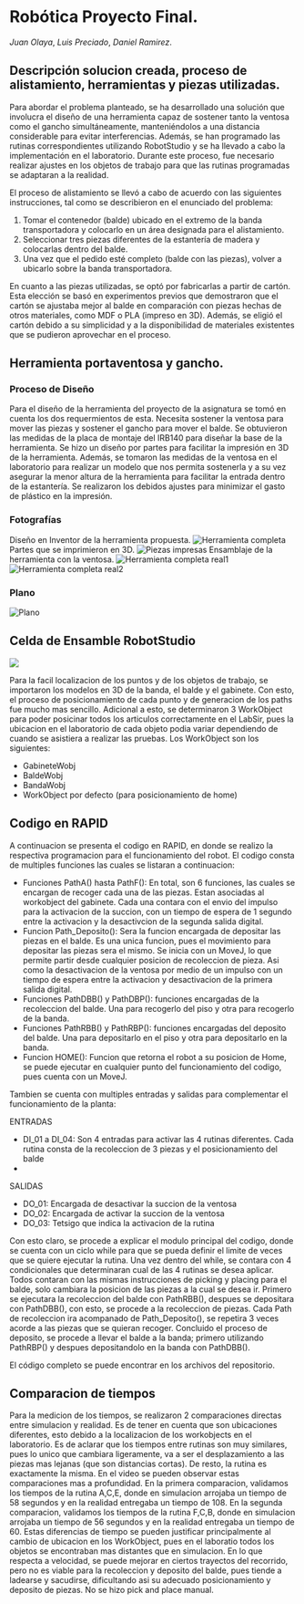 # Robótica Proyecto Final.
_Juan Olaya_,
_Luis Preciado_,
_Daniel Ramirez_.


## Descripción solucion creada, proceso de alistamiento, herramientas y piezas utilizadas.
Para abordar el problema planteado, se ha desarrollado una solución que involucra el diseño de una herramienta capaz de sostener tanto la ventosa como el gancho simultáneamente, manteniéndolos a una distancia considerable para evitar interferencias. Además, se han programado las rutinas correspondientes utilizando RobotStudio y se ha llevado a cabo la implementación en el laboratorio. Durante este proceso, fue necesario realizar ajustes en los objetos de trabajo para que las rutinas programadas se adaptaran a la realidad.

El proceso de alistamiento se llevó a cabo de acuerdo con las siguientes instrucciones, tal como se describieron en el enunciado del problema:

1. Tomar el contenedor (balde) ubicado en el extremo de la banda transportadora y colocarlo en un área designada para el alistamiento.
2. Seleccionar tres piezas diferentes de la estantería de madera y colocarlas dentro del balde.
3. Una vez que el pedido esté completo (balde con las piezas), volver a ubicarlo sobre la banda transportadora.

En cuanto a las piezas utilizadas, se optó por fabricarlas a partir de cartón. Esta elección se basó en experimentos previos que demostraron que el cartón se ajustaba mejor al balde en comparación con piezas hechas de otros materiales, como MDF o PLA (impreso en 3D). Además, se eligió el cartón debido a su simplicidad y a la disponibilidad de materiales existentes que se pudieron aprovechar en el proceso.


## Herramienta portaventosa y gancho.
### Proceso de Diseño
Para el diseño de la herramienta del proyecto de la asignatura se tomó en cuenta los dos requermientos de esta. Necesita sostener la ventosa para mover las piezas y sostener el gancho para mover el balde. Se obtuvieron las medidas de la placa de montaje del IRB140 para diseñar la base de la herramienta. Se hizo un diseño por partes para facilitar la impresión en 3D de la herramienta. Además, se tomaron las medidas de la ventosa en el laboratorio para realizar un modelo que nos permita sostenerla y a su vez asegurar la menor altura de la herramienta para facilitar la entrada dentro de la estantería. Se realizaron los debidos ajustes para minimizar el gasto de plástico en la impresión. 
### Fotografías
Diseño en Inventor de la herramienta propuesta.
![Herramienta completa](https://hackmd.io/_uploads/S1FtqZzdn.png)
Partes que se imprimieron en 3D.
![Piezas impresas](https://hackmd.io/_uploads/S1PJo-MO3.png)
Ensamblaje de la herramienta con la ventosa.
![Herramienta completa real1](https://hackmd.io/_uploads/B13Wo-zO3.jpg)
![Herramienta completa real2](https://hackmd.io/_uploads/HyqNsbM_2.jpg)

### Plano
![Plano](https://hackmd.io/_uploads/S1pkvzfdh.png)


## Celda de Ensamble RobotStudio
![](https://hackmd.io/_uploads/HyXa9WGd2.png)

Para la facil localizacion de los puntos y de los objetos de trabajo, se importaron los modelos en 3D de la banda, el balde y el gabinete. Con esto, el proceso de posicionamiento de cada punto y de generacion de los paths fue mucho mas sencillo.
Adicional a esto, se determinaron 3 WorkObject para poder posicinar todos los articulos correctamente en el LabSir, pues la ubicacion en el laboratorio de cada objeto podia variar dependiendo de cuando se asistiera a realizar las pruebas.
Los WorkObject son los siguientes:
- GabineteWobj
- BaldeWobj
- BandaWobj
- WorkObject por defecto (para posicionamiento de home)

## Codigo en RAPID
A continuacion se presenta el codigo en RAPID, en donde se realizo la respectiva programacion para el funcionamiento del robot. El codigo consta de multiples funciones las cuales se listaran a continuacion:
- Funciones PathA() hasta PathF(): En total, son 6 funciones, las cuales se encargan de recoger cada una de las piezas. Estan asociadas al workobject del gabinete. Cada una contara con el envio del impulso para la activacion de la succion, con un tiempo de espera de 1 segundo entre la activacion y la desactivcion de la segunda salida digital.
- Funcion Path_Deposito(): Sera la funcion encargada de depositar las piezas en el balde. Es una unica funcion, pues el movimiento para depositar las piezas sera el mismo. Se inicia con un MoveJ, lo que permite partir desde cualquier posicion de recoleccion de pieza. Asi como la desactivacion de la ventosa por medio de un impulso con un tiempo de espera entre la activacion y desactivacion de la primera salida digital.
- Funciones PathDBB() y PathDBP(): funciones encargadas de la recoleccion del balde. Una para recogerlo del piso y otra para recogerlo de la banda.
- Funciones PathRBB() y PathRBP(): funciones encargadas del deposito del balde. Una para depositarlo en el piso y otra para depositarlo en la banda.
- Funcion HOME(): Funcion que retorna el robot a su posicion de Home, se puede ejecutar en cualquier punto del funcionamiento del codigo, pues cuenta con un MoveJ.

Tambien se cuenta con multiples entradas y salidas para complementar el funcionamiento de la planta:

ENTRADAS
- DI_01 a DI_04: Son 4 entradas para activar las 4 rutinas diferentes. Cada rutina consta de la recoleccion de 3 piezas y el posicionamiento del balde
- 
SALIDAS
- DO_01: Encargada de desactivar la succion de la ventosa
- DO_02: Encargada de activar la succion de la ventosa
- DO_03: Tetsigo que indica la activacion de la rutina

Con esto claro, se procede a explicar el modulo principal del codigo, donde se cuenta con un ciclo while para que se pueda definir el limite de veces que se quiere ejecutar la rutina.
Una vez dentro del while, se contara con 4 condicionales que determinaran cual de las 4 rutinas se desea aplicar. Todos contaran con las mismas instrucciones de picking y placing para el balde, solo cambiara la posicion de las piezas a la cual se desea ir.
Primero se ejecutara la recoleccion del balde con PathRBB(), despues se depositara con PathDBB(), con esto, se procede a la recoleccion de piezas. Cada Path de recoleccion ira acompanado de Path_Deposito(), se repetira 3 veces acorde a las piezas que se quieran recoger. Concluido el proceso de deposito, se procede a llevar el balde a la banda; primero utilizando PathRBP() y despues depositandolo en la banda con PathDBB().

El código completo se puede encontrar en los archivos del repositorio.

## Comparacion de tiempos
Para la medicion de los tiempos, se realizaron 2 comparaciones directas entre simulacion y realidad. Es de tener en cuenta que son ubicaciones diferentes, esto debido a la localizacion de los workobjects en el laboratorio. 
Es de aclarar que los tiempos entre rutinas son muy similares, pues lo unico que cambiara ligeramente, va a ser el desplazamiento a las piezas mas lejanas (que son distancias cortas). De resto, la rutina es exactamente la misma. En el video se pueden observar estas comparaciones mas a profundidad.
En la primera comparacion, validamos los tiempos de la rutina A,C,E, donde en simulacion arrojaba un tiempo de 58 segundos y en la realidad entregaba un tiempo de 108.
En la segunda comparacion, validamos los tiempos de la rutina F,C,B, donde en simulacion arrojaba un tiempo de 56 segundos y en la realidad entregaba un tiempo de 60.
Estas diferencias de tiempo se pueden justificar principalmente al cambio de ubicacion en los WorkObject, pues en el laboratio todos los objetos se encontraban mas distantes que en simulacion.
En lo que respecta a velocidad, se puede mejorar en ciertos trayectos del recorrido, pero no es viable para la recoleccion y deposito del balde, pues tiende a ladearse y sacudirse, dificultando asi su adecuado posicionamiento y deposito de piezas.
No se hizo pick and place manual.
